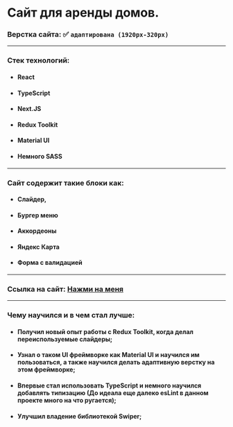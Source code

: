 # Сайт для аренды домов.

### Верстка сайта: :white_check_mark: `адаптирована (1920px-320px)`

---

### Стек технологий:

- #### React
- #### TypeScript
- #### Next.JS
- #### Redux Toolkit
- #### Material UI
- #### Немного SASS

---

### Сайт содержит такие блоки как:

- #### Слайдер,
- #### Бургер меню
- #### Аккордеоны
- #### Яндекс Карта
- #### Форма с валидацией

---

### Ссылка на сайт: [Нажми на меня](https://potrfolio-booking-houses.vercel.app/)

---

### Чему научился и в чем стал лучше:

- #### Получил новый опыт работы с Redux Toolkit, когда делал переиспользуемые слайдеры;
- #### Узнал о таком UI фреймворке как Material UI и научился им пользоваться, а также научился делать адаптивную верстку на этом фреймворке;
- #### Впервые стал использовать TypeScript и немного научился добавлять типизацию (До идеала еще далеко esLint в данном проекте много на что ругается);
- #### Улучшил владение библиотекой Swiper;
